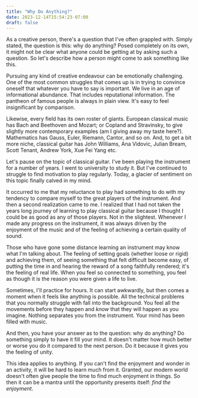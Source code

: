 ```yaml
---
title: "Why Do Anything?"
date: 2023-12-14T15:54:23-07:00
draft: false
---
```


As a creative person, there's a question that I've often grappled with.  Simply
stated, the question is this: why do anything?  Posed completely on its own, it
might not be clear what anyone could be getting at by asking such a question.
So let's describe how a person might come to ask something like this.

Pursuing any kind of creative endeavour can be emotionally challenging.  One of
the most common struggles that comes up is in trying to convince oneself that
whatever you have to say is important.  We live in an age of informational
abundance.  That includes reputational information.  The pantheon of famous
people is always in plain view.  It's easy to feel insignificant by comparison.  

Likewise, every field has its own roster of giants.  European classical music
has Bach and Beethoven and Mozart; or Copland and Stravinsky, to give slightly
more contemporary examples (am I giving away my taste here?).  Mathematics has
Gauss, Euler, Riemann, Cantor, and so on.  And, to get a bit more niche,
classical guitar has John Williams, Ana Vidovic, Julian Bream, Scott Tenant,
Andrew York, Xue Fei Yang etc. 

Let's pause on the topic of classical guitar.  I've been playing the instrument
for a number of years.  I went to university to study it.  But I've continued
to struggle to find motivation to play regularly.  Today, a glacier of
sentiment on this topic finally calved in my mind.

It occurred to me that my reluctance to play had something to do with my
tendency to compare myself to the great players of the instrument.  And then a
second realization came to me.  I realized that I had not taken the years long
journey of learning to play classical guitar because I thought I could be as
good as any of those players.  Not in the slightest.  Whenever I made any
progress on the instrument, it was always driven by the enjoyment of the music
and of the feeling of achieving a certain quality of sound.

Those who have gone some distance learning an instrument may know what I'm
talking about.  The feeling of setting goals (whether loose or rigid) and
achieving them, of seeing something that felt difficult become easy, of putting
the time in and hearing the reward of a song faithfully rendered; it's the
feeling of real life.  When you feel so connected to something, you feel as
though it is the reason you were given a life to live.

Sometimes, I'll practice for hours.  It can start awkwardly, but then comes a
moment when it feels like anything is possible.  All the technical problems
that you normally struggle with fall into the background.  You feel all the
movements before they happen and *know* that they will happen as you imagine.
Nothing separates you from the instrument.  Your mind has been filled with
music.

And then, you have your answer as to the question: why do anything?  Do
something simply to have it fill your mind.  It doesn't matter how much better
or worse you do it compared to the next person.  Do it because it gives you the
feeling of unity.

This idea applies to anything.  If you can't find the enjoyment and wonder in
an activity, it will be hard to learn much from it.  Granted, our modern world
doesn't often give people the time to find much enjoyment in things.  So then
it can be a mantra until the opportunity presents itself: *find the enjoyment*.
